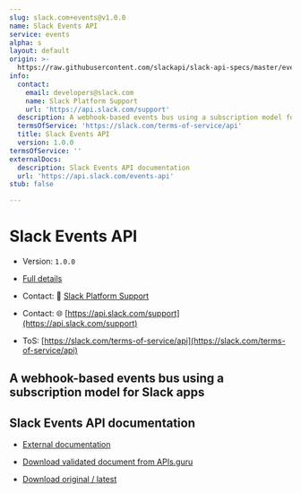 ```yaml
---
slug: slack.com+events@v1.0.0
name: Slack Events API
service: events
alpha: s
layout: default
origin: >-
  https://raw.githubusercontent.com/slackapi/slack-api-specs/master/events-api/slack_events_api_async_v1.json
info:
  contact:
    email: developers@slack.com
    name: Slack Platform Support
    url: 'https://api.slack.com/support'
  description: A webhook-based events bus using a subscription model for Slack apps
  termsOfService: 'https://slack.com/terms-of-service/api'
  title: Slack Events API
  version: 1.0.0
termsOfService: ''
externalDocs:
  description: Slack Events API documentation
  url: 'https://api.slack.com/events-api'
stub: false

---
```

# Slack Events API

* Version: `1.0.0`
* [Full details](../html/slack.com+events@v1.0.0.html)


* Contact: 📧 [Slack Platform Support](mailto:developers@slack.com)
* Contact: 🌐 [https://api.slack.com/support](https://api.slack.com/support)

* ToS: [https://slack.com/terms-of-service/api](https://slack.com/terms-of-service/api)


## A webhook-based events bus using a subscription model for Slack apps


## Slack Events API documentation

* [External documentation](https://api.slack.com/events-api)


* [Download validated document from APIs.guru](https://raw.githubusercontent.com/APIs-guru/asyncapi-directory/master/docs/APIs/slack.com%2Bevents%40v1.0.0.yaml)
* [Download original / latest](https://raw.githubusercontent.com/slackapi/slack-api-specs/master/events-api/slack_events_api_async_v1.json)

<script type="application/ld+json">
{
  "@context": "http://schema.org/",
  "@type": "WebAPI",
  "description": "A webhook-based events bus using a subscription model for Slack apps",
  "documentation": "https://api.slack.com/events-api",
  "termsOfService": "https://slack.com/terms-of-service/api",
  "name": "Slack Events API"
}
</script>
